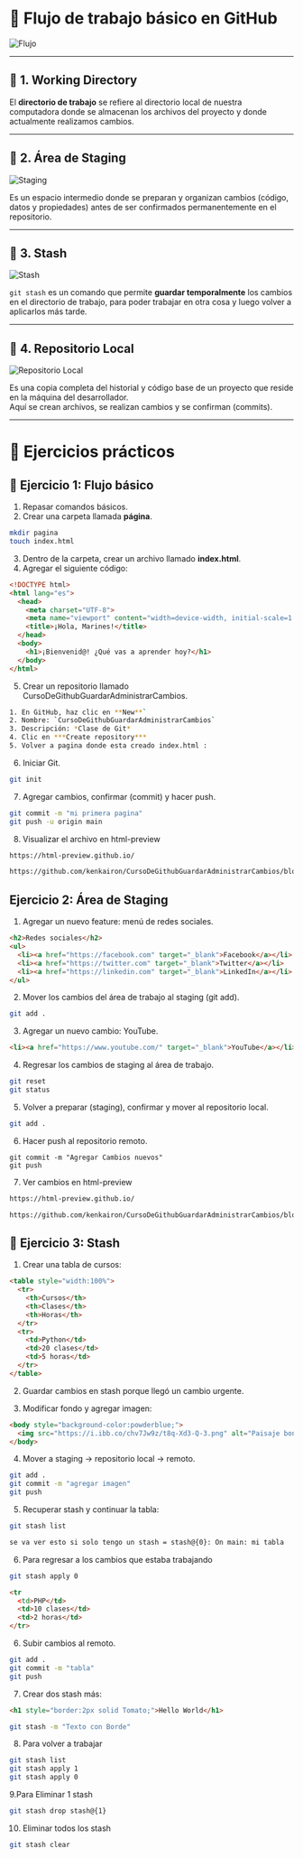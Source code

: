 # 📌 Flujo de trabajo básico en GitHub

![Flujo](img/flujoTrabajo.png)

---

## 🔹 1. Working Directory
El **directorio de trabajo** se refiere al directorio local de nuestra computadora donde se almacenan los archivos del proyecto y donde actualmente realizamos cambios.

---

## 🔹 2. Área de Staging
![Staging](img/Staging.png)

Es un espacio intermedio donde se preparan y organizan cambios (código, datos y propiedades) antes de ser confirmados permanentemente en el repositorio.

---

## 🔹 3. Stash
![Stash](img/Stash.png)

`git stash` es un comando que permite **guardar temporalmente** los cambios en el directorio de trabajo, para poder trabajar en otra cosa y luego volver a aplicarlos más tarde.

---

## 🔹 4. Repositorio Local
![Repositorio Local](img/RepositorioLocal.png)

Es una copia completa del historial y código base de un proyecto que reside en la máquina del desarrollador.  
Aquí se crean archivos, se realizan cambios y se confirman (commits).

---

# 📝 Ejercicios prácticos

## 🔸 Ejercicio 1: Flujo básico
1. Repasar comandos básicos.  
2. Crear una carpeta llamada **página**.
 ```sh
 mkdir pagina
 touch index.html
 ```
3. Dentro de la carpeta, crear un archivo llamado **index.html**.  
4. Agregar el siguiente código:

```html
<!DOCTYPE html>
<html lang="es">
  <head>
    <meta charset="UTF-8">
    <meta name="viewport" content="width=device-width, initial-scale=1.0">
    <title>¡Hola, Marines!</title>
  </head>
  <body>
    <h1>¡Bienvenid@! ¿Qué vas a aprender hoy?</h1>
  </body>
</html>
```
5. Crear un repositorio llamado CursoDeGithubGuardarAdministrarCambios.
```sh
1. En GitHub, haz clic en **New**`
2. Nombre: `CursoDeGithubGuardarAdministrarCambios`
3. Descripción: *Clase de Git*
4. Clic en ***Create repository***
5. Volver a pagina donde esta creado index.html :
```
6. Iniciar Git.
```sh
git init
```
7. Agregar cambios, confirmar (commit) y hacer push.
```sh
git commit -m "mi primera pagina"
git push -u origin main
```

8. Visualizar el archivo en html-preview
```sh
https://html-preview.github.io/

https://github.com/kenkairon/CursoDeGithubGuardarAdministrarCambios/blob/main/pagina/index.html
```
## Ejercicio 2: Área de Staging

1. Agregar un nuevo feature: menú de redes sociales.
```html
<h2>Redes sociales</h2>
<ul>
  <li><a href="https://facebook.com" target="_blank">Facebook</a></li>
  <li><a href="https://twitter.com" target="_blank">Twitter</a></li>
  <li><a href="https://linkedin.com" target="_blank">LinkedIn</a></li>
</ul>
```
2. Mover los cambios del área de trabajo al staging (git add).
```sh
git add .
```
3. Agregar un nuevo cambio: YouTube.
```html
<li><a href="https://www.youtube.com/" target="_blank">YouTube</a></li>
```
4. Regresar los cambios de staging al área de trabajo.
```sh
git reset
git status
```

5. Volver a preparar (staging), confirmar y mover al repositorio local.
```sh
git add .
```
6. Hacer push al repositorio remoto.
```
git commit -m "Agregar Cambios nuevos"
git push
```
7. Ver cambios en html-preview
```sh
https://html-preview.github.io/

https://github.com/kenkairon/CursoDeGithubGuardarAdministrarCambios/blob/main/pagina/index.html
```
## 🔸 Ejercicio 3: Stash

1. Crear una tabla de cursos:
```html
<table style="width:100%">
  <tr>
    <th>Cursos</th>
    <th>Clases</th>
    <th>Horas</th>
  </tr>
  <tr>
    <td>Python</td>
    <td>20 clases</td>
    <td>5 horas</td>
  </tr>
</table>
```

2. Guardar cambios en stash porque llegó un cambio urgente.

3. Modificar fondo y agregar imagen:
```html
<body style="background-color:powderblue;">
  <img src="https://i.ibb.co/chv7Jw9z/t8q-Xd3-Q-3.png" alt="Paisaje bonito">
</body>

```
4. Mover a staging → repositorio local → remoto.
```sh
git add .
git commit -m "agregar imagen"
git push
```
5. Recuperar stash y continuar la tabla:
```sh
git stash list
```
```sh
se va ver esto si solo tengo un stash = stash@{0}: On main: mi tabla
```
6. Para regresar a los cambios que estaba trabajando
```sh
git stash apply 0
```

```html
<tr
  <td>PHP</td>
  <td>10 clases</td>
  <td>2 horas</td>
</tr>
```
6. Subir cambios al remoto.
```sh
git add .
git commit -m "tabla"
git push
```
7. Crear dos stash más:

```html
<h1 style="border:2px solid Tomato;">Hello World</h1>

```
```sh
git stash -m "Texto con Borde"
```
8. Para volver a trabajar 
```sh
git stash list
git stash apply 1
git stash apply 0
```
9.Para Eliminar 1 stash
```sh
git stash drop stash@{1}
```

10. Eliminar todos los stash
```sh
git stash clear
```


